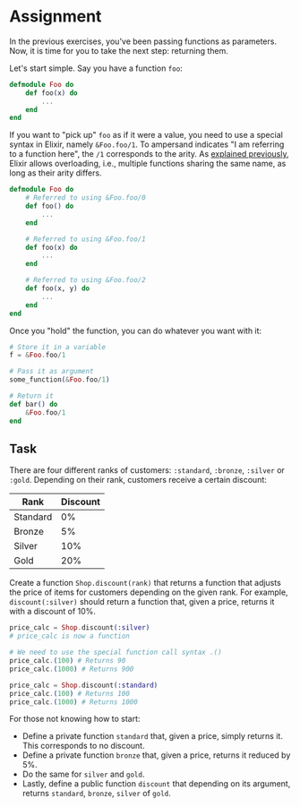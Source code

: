 # Assignment

In the previous exercises, you've been passing functions as parameters.
Now, it is time for you to take the next step: returning them.

Let's start simple.
Say you have a function `foo`:

```elixir
defmodule Foo do
    def foo(x) do
        ...
    end
end
```

If you want to "pick up" `foo` as if it were a value, you need to use a special syntax in Elixir, namely
`&Foo.foo/1`. To ampersand indicates "I am referring to a function here", the `/1` corresponds to the arity.
As [explained previously](/docs/compiler-checks.md), Elixir allows overloading, i.e., multiple
functions sharing the same name, as long as their arity differs.

```elixir
defmodule Foo do
    # Referred to using &Foo.foo/0
    def foo() do
        ...
    end

    # Referred to using &Foo.foo/1
    def foo(x) do
        ...
    end

    # Referred to using &Foo.foo/2
    def foo(x, y) do
        ...
    end
end
```

Once you "hold" the function, you can do whatever you want with it:

```elixir
# Store it in a variable
f = &Foo.foo/1

# Pass it as argument
some_function(&Foo.foo/1)

# Return it
def bar() do
    &Foo.foo/1
end
```

## Task

There are four different ranks of customers: `:standard`, `:bronze`, `:silver` or `:gold`.
Depending on their rank, customers receive a certain discount:

|Rank|Discount|
|-|-|
|Standard | 0% |
|Bronze | 5% |
|Silver | 10% |
|Gold | 20% |

Create a function `Shop.discount(rank)` that returns a function that adjusts the price of items
for customers depending on the given rank. For example, `discount(:silver)` should return
a function that, given a price, returns it with a discount of 10%.

```elixir
price_calc = Shop.discount(:silver)
# price_calc is now a function

# We need to use the special function call syntax .()
price_calc.(100) # Returns 90
price_calc.(1000) # Returns 900

price_calc = Shop.discount(:standard)
price_calc.(100) # Returns 100
price_calc.(1000) # Returns 1000
```

For those not knowing how to start:

* Define a private function `standard` that, given a price, simply returns it. This corresponds to no discount.
* Define a private function `bronze` that, given a price, returns it reduced by 5%.
* Do the same for `silver` and `gold`.
* Lastly, define a public function `discount` that depending on its argument, returns `standard`, `bronze`, `silver` of `gold`.
